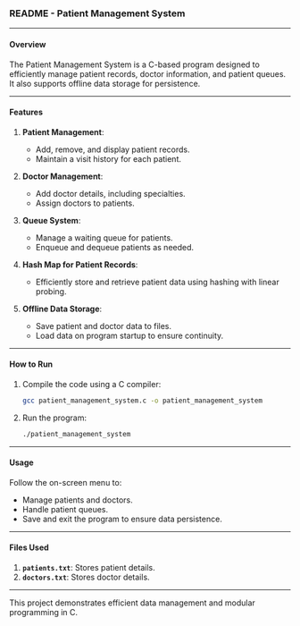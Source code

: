### **README - Patient Management System**

---

#### **Overview**
The Patient Management System is a C-based program designed to efficiently manage patient records, doctor information, and patient queues. It also supports offline data storage for persistence.

---

#### **Features**
1. **Patient Management**:
   - Add, remove, and display patient records.
   - Maintain a visit history for each patient.

2. **Doctor Management**:
   - Add doctor details, including specialties.
   - Assign doctors to patients.

3. **Queue System**:
   - Manage a waiting queue for patients.
   - Enqueue and dequeue patients as needed.

4. **Hash Map for Patient Records**:
   - Efficiently store and retrieve patient data using hashing with linear probing.

5. **Offline Data Storage**:
   - Save patient and doctor data to files.
   - Load data on program startup to ensure continuity.

---

#### **How to Run**
1. Compile the code using a C compiler:
   ```bash
   gcc patient_management_system.c -o patient_management_system
   ```
2. Run the program:
   ```bash
   ./patient_management_system
   ```

---

#### **Usage**
Follow the on-screen menu to:
- Manage patients and doctors.
- Handle patient queues.
- Save and exit the program to ensure data persistence.

---

#### **Files Used**
1. **`patients.txt`**:
   Stores patient details.
2. **`doctors.txt`**:
   Stores doctor details.

---

This project demonstrates efficient data management and modular programming in C.
